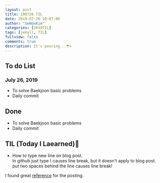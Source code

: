 ```yaml
---
layout: post
title: 190726 TIL
date: 2019-07-26 10:07:00
author: "SeWonKim"
categories: [2019TIL]
tags: [jekyll, TIL]
fullview: false
comments: true
description: It's pouring...⛈☔
---
```



## To do List 
### July 26, 2019
* To solve Baekjoon basic problems
* Daily commit

## Done 
* To solve Baekjoon basic problems
* Daily commit 

## TIL (Today I Laearned)🤔
* How to type new line on blog post.    
In github just type \ causes line break, but it doesn't apply to blog post.      
put two spaces behind the line causes line break!      

I found great [reference](https://wepplication.github.io/programming/jekyll/) for the posting.
